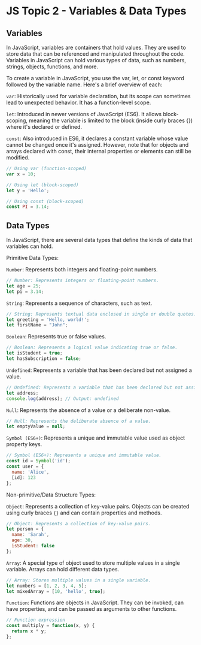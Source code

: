 # JS Topic 2 - Variables & Data Types

## Variables

In JavaScript, variables are containers that hold values. They are used to store data that can be referenced and manipulated throughout the code. Variables in JavaScript can hold various types of data, such as numbers, strings, objects, functions, and more.

To create a variable in JavaScript, you use the var, let, or const keyword followed by the variable name. Here's a brief overview of each:

`var`: Historically used for variable declaration, but its scope can sometimes lead to unexpected behavior. It has a function-level scope.

`let`: Introduced in newer versions of JavaScript (ES6). It allows block-scoping, meaning the variable is limited to the block (inside curly braces {}) where it's declared or defined.

`const`: Also introduced in ES6, it declares a constant variable whose value cannot be changed once it's assigned. However, note that for objects and arrays declared with const, their internal properties or elements can still be modified.

```js
// Using var (function-scoped)
var x = 10;

// Using let (block-scoped)
let y = 'Hello';

// Using const (block-scoped)
const PI = 3.14;
```

## Data Types

In JavaScript, there are several data types that define the kinds of data that variables can hold. 

Primitive Data Types:

`Number`: Represents both integers and floating-point numbers.

```js
// Number: Represents integers or floating-point numbers.
let age = 25;
let pi = 3.14;
```

`String`: Represents a sequence of characters, such as text.

```js
// String: Represents textual data enclosed in single or double quotes.
let greeting = 'Hello, world!';
let firstName = "John";
```

`Boolean`: Represents true or false values.

```js
// Boolean: Represents a logical value indicating true or false.
let isStudent = true;
let hasSubscription = false;
```
`Undefined`: Represents a variable that has been declared but not assigned a value.

```js
// Undefined: Represents a variable that has been declared but not assigned a value.
let address;
console.log(address); // Output: undefined
```

`Null`: Represents the absence of a value or a deliberate non-value.

```js
// Null: Represents the deliberate absence of a value.
let emptyValue = null;
```

`Symbol (ES6+)`: Represents a unique and immutable value used as object property keys.


```js
// Symbol (ES6+): Represents a unique and immutable value.
const id = Symbol('id');
const user = {
  name: 'Alice',
  [id]: 123
};
```

Non-primitive/Data Structure Types:

`Object`: Represents a collection of key-value pairs. Objects can be created using curly braces `{}` and can contain properties and methods.

```js
// Object: Represents a collection of key-value pairs.
let person = {
  name: 'Sarah',
  age: 30,
  isStudent: false
};
```

`Array`: A special type of object used to store multiple values in a single variable. Arrays can hold different data types.

```js
// Array: Stores multiple values in a single variable.
let numbers = [1, 2, 3, 4, 5];
let mixedArray = [10, 'hello', true];
```

`Function`: Functions are objects in JavaScript. They can be invoked, can have properties, and can be passed as arguments to other functions.

```js
// Function expression
const multiply = function(x, y) {
  return x * y;
};
```